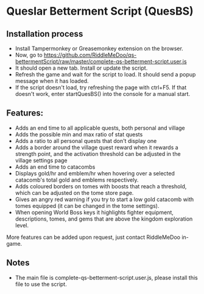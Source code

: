 # Queslar Betterment Script (QuesBS)

## Installation process

-   Install Tampermonkey or Greasemonkey extension on the browser.
-   Now, go to https://github.com/RiddleMeDoo/qs-bettermentScript/raw/master/complete-qs-betterment-script.user.js
-   It should open a new tab. Install or update the script.
-   Refresh the game and wait for the script to load. It should send a popup message when it has loaded.
-   If the script doesn't load, try refreshing the page with ctrl+F5. If that doesn't work, enter startQuesBS() into the console for a manual start.

## Features:

-   Adds an end time to all applicable quests, both personal and village
-   Adds the possible min and max ratio of stat quests
-   Adds a ratio to all personal quests that don't display one
-   Adds a border around the village quest reward when it rewards a strength point, and the activation threshold can be adjusted in the village settings page
-   Adds an end time to catacombs
-   Displays gold/hr and emblem/hr when hovering over a selected catacomb's total gold and emblems respectively.
-   Adds coloured borders on tomes with boosts that reach a threshold, which can be adjusted on the tome store page.
-   Gives an angry red warning if you try to start a low gold catacomb with tomes equipped (it can be changed in the tome settings).
-   When opening World Boss keys it highlights fighter equipment, descriptions, tomes, and gems that are above the kingdom exploration level.

More features can be added upon request, just contact RiddleMeDoo in-game.

## Notes

-   The main file is complete-qs-betterment-script.user.js, please install this file to use the script.
